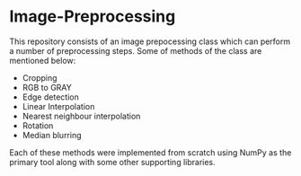 # Image-Preprocessing
This repository consists of an image prepocessing class which can perform a number of preprocessing steps. Some of methods of the class are mentioned below:
* Cropping
* RGB to GRAY
* Edge detection
* Linear Interpolation
* Nearest neighbour interpolation
* Rotation
* Median blurring 

Each of these methods were implemented from scratch using NumPy as the primary tool along with some other supporting libraries.
